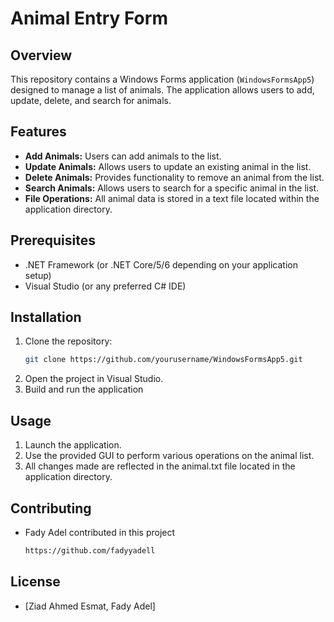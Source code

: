 # Animal Entry Form

## Overview

This repository contains a Windows Forms application (`WindowsFormsApp5`) designed to manage a list of animals. The application allows users to add, update, delete, and search for animals. 

## Features

- **Add Animals:** Users can add animals to the list.
- **Update Animals:** Allows users to update an existing animal in the list.
- **Delete Animals:** Provides functionality to remove an animal from the list.
- **Search Animals:** Allows users to search for a specific animal in the list.
- **File Operations:** All animal data is stored in a text file located within the application directory.

## Prerequisites

- .NET Framework (or .NET Core/5/6 depending on your application setup)
- Visual Studio (or any preferred C# IDE)

## Installation

1. Clone the repository:
   ```bash
   git clone https://github.com/yourusername/WindowsFormsApp5.git
2. Open the project in Visual Studio.
3. Build and run the application

## Usage
1. Launch the application.
2. Use the provided GUI to perform various operations on the animal list.
3. All changes made are reflected in the animal.txt file located in the application directory.

## Contributing
- Fady Adel contributed in this project
  ```bash
  https://github.com/fadyyadell

## License
- [Ziad Ahmed Esmat, Fady Adel]

